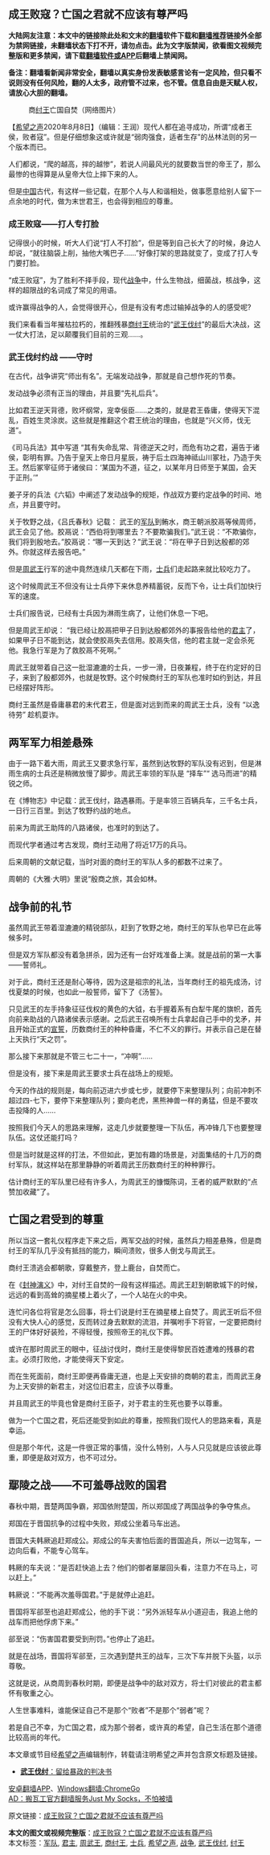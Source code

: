  <h2>成王败寇？亡国之君就不应该有尊严吗</h2> <p class="notice"><b>大陆网友注意：本文中的链接除此处和文末的<a href="https://github.com/bannedbook/fanqiang" >翻墙</a>软件下载和<a href="https://github.com/killgcd/justmysocks/blob/master/README.md">翻墙推荐</a>链接外全部为禁网链接，未翻墙状态下打不开，请勿点击。此为文字版禁闻，欲看图文视频完整版和更多禁闻，请下载<a href="https://github.com/bannedbook/fanqiang">翻墙软件或APP</a>后翻墙上禁闻网。</p><p>备注：翻墙看新闻非常安全，翻墙以真实身份发表敏感言论有一定风险，但只看不说则没有任何风险，翻的人太多，政府管不过来，也不管。信息自由是天赋人权，请放心大胆的翻墙。</b></p>  <div class="entry"> <figure><figcaption>商<a href="https://www.bannedbook.org/bnews/tag/%e7%ba%a3%e7%8e%8b/" class="st_tag internal_tag" rel="tag" title="标签 纣王 下的日志">纣王</a>亡国自焚（网络图片）</figcaption></figure> <p>【<span class='wp_keywordlink_affiliate'><a href="https://www.soundofhope.org" title="希望之声" target="_blank">希望之声</a></span>2020年8月8日】（编辑：王润）现代人都在追寻成功，所谓“成者王侯，败者寇”。但是仔细想象这或许就是“弱肉强食，适者生存”的丛林法则的另一个版本而已。</p> <p>人们都说，“爬的越高，摔的越惨”，若说人间最风光的就要数当世的帝王了，那么最惨的也得算是从皇帝大位上摔下来的人。</p> <p>但是<span class='wp_keywordlink_affiliate'><a href="https://www.bannedbook.org/" title="中国" target="_blank">中国</a></span>古代，有这样一些记载，在那个人与人和谐相处，做事愿意给别人留下一点余地的时代，做为末世君王，也会得到相应的尊重。</p> <p></p> <h3>成王败寇——打人专打脸</h3> <p>记得很小的时候，听大人们说“打人不打脸”，但是等到自己长大了的时候，身边人却说，“就往脑袋上削，抽他大嘴巴子……”好像打架的思路就变了，变成了打人专门要打脸。</p> <p>“成王败寇”，为了胜利不择手段，现代<a href="https://www.bannedbook.org/bnews/tag/%E6%88%98%E4%BA%89/" class="st_tag internal_tag" rel="tag" title="标签 战争 下的日志">战争</a>中，什么生物战，细菌战，核战争，这样的超限战的名词成了常见的用语。</p> <p>或许赢得战争的人，会觉得很开心，但是有没有考虑过输掉战争的人的感受呢?</p> <p>我们来看看当年摧枯拉朽的，推翻残暴<a href="https://www.bannedbook.org/bnews/tag/%E5%95%86%E7%BA%A3%E7%8E%8B/" class="st_tag internal_tag" rel="tag" title="标签 商纣王 下的日志">商纣王</a>统治的“<a href="https://www.bannedbook.org/bnews/tag/%E6%AD%A6%E7%8E%8B%E4%BC%90%E7%BA%A3/" class="st_tag internal_tag" rel="tag" title="标签 武王伐纣 下的日志">武王伐纣</a>”的最后大决战，这一仗大打法，足以颠覆我们目前的三观……。</p> <p></p> <h3>武王伐纣约战 ——守时</h3> <p>在古代，战争讲究“师出有名”。无端发动战争，那就是自己想作死的节奏。</p> <p>发动战争必须有正当的理由，并且要“先礼后兵”。</p> <p>比如君王逆天背德，败坏纲常，宠幸佞臣……之类的，就是君王昏庸，使得天下混乱，百姓生灵涂炭。这些就是推翻这个君王统治的理由，也就是“兴义师，伐无道”。</p> <p>《司马兵法》其中写道 “其有失命乱常、背德逆天之时，而危有功之君，遍告于诸侯，彰明有罪。乃告于皇天上帝日月星辰，祷于后土四海神祗山川冢社，乃造于失王。然后冢宰征师于诸侯曰：‘某国为不道，征之，以某年月日师至于某国，会天于正刑。’”</p> <p>姜子牙的兵法《六韬》中阐述了发动战争的规矩，作战双方要约定战争的时间、地点，并且要守时。</p>  <p>关于牧野之战，《吕氏春秋》记载： 武王的<a href="https://www.bannedbook.org/bnews/tag/%E5%86%9B%E9%98%9F/" class="st_tag internal_tag" rel="tag" title="标签 军队 下的日志">军队</a>到鲔水，商王朝派胶鬲等候周师，武王会见了他。胶鬲说：“西伯将到哪里去？不要欺骗我们。”武王说：“不欺骗你，我们将到殷地去。”胶鬲说：“哪一天到达？”武王说：“将在甲子日到达殷都的郊外。你就这样去报告吧。”</p> <p>但是<a href="https://www.bannedbook.org/bnews/tag/%E5%91%A8%E6%AD%A6%E7%8E%8B/" class="st_tag internal_tag" rel="tag" title="标签 周武王 下的日志">周武王</a>行军的途中竟然连续几天都在下雨，<a href="https://www.bannedbook.org/bnews/tag/%E5%A3%AB%E5%85%B5/" class="st_tag internal_tag" rel="tag" title="标签 士兵 下的日志">士兵</a>们走起路来就比较吃力了。</p> <p>这个时候周武王不但没有让士兵停下来休息养精蓄锐，反而下令，让士兵们加快行军的速度。</p> <p>士兵们报告说，已经有士兵因为淋雨生病了，让他们休息一下吧。</p> <p>但是周武王却说： “我已经让胶鬲把甲子日到达殷都郊外的事报告给他的<a href="https://www.bannedbook.org/bnews/tag/%E5%90%9B%E4%B8%BB/" class="st_tag internal_tag" rel="tag" title="标签 君主 下的日志">君主</a>了，如果甲子日不能到达，就会使胶鬲失去信用。胶鬲失信，他的君主就一定会杀死他。我急行军是为了救胶鬲不死啊。”</p> <p>周武王就带着自己这一批湿漉漉的士兵，一步一滑，日夜兼程，终于在约定好的日子，来到了殷都郊外，也就是牧野。这个时候商纣王的军队也准时如约到达，并且已经摆好阵形。</p> <p>商纣王虽然是昏庸暴君的末代君王，但是面对远到而来的周武王士兵，没有 “以逸待劳” 趁机耍诈。</p> <h2>两军军力相差悬殊</h2> <p>由于一路下着大雨，周武王又要求急行军，虽然到达牧野的军队没有迟到，但是淋雨生病的士兵还是稍微放慢了脚步。周武王率领的军队是 “择车”“ 选马而进”的精锐之师。</p> <p>在《博物志》中记载：武王伐纣，路遇暴雨。于是率领三百辆兵车，三千名士兵，一日行三百里。到达了牧野约战的地点。</p> <p>前来为周武王助阵的八路诸侯，也准时的到达了。</p> <p>而现代学者通过考古发现，商纣王动用了将近17万的兵马。</p> <p>后来周朝的文献记载，当时对面的商纣王的军队人多的都数不过来了。</p> <p>周朝的《大雅‧大明》里说“殷商之旅，其会如林。</p> <h2>战争前的礼节</h2> <p>虽然周武王带着湿漉漉的精锐部队，赶到了牧野之地，商纣王的军队也早已在此等候多时。</p>  <p>但是双方军队都没有着急拼杀，因为还有一台好戏准备上演。就是战前的第一大事——誓师礼。</p> <p>对于此，商纣王还是耐心等待，因为这是祖宗的礼法，当年商纣王的祖先成汤，讨伐夏桀的时候，也如此一般誓师，留下了《汤誓》。</p> <p>只见武王的左手持象征征伐权的黄色的大钺，右手握着系有白犁牛尾的旗帜，首先向前来助战的八路诸侯表示感谢。之后武王召唤所有士兵拿起自己手中的戈矛，并且开始正式的<span class='wp_keywordlink'><a href="https://www.bannedbook.org/forum5/topic17.html" title="宣誓与预言" target="_blank">宣誓</a></span>，历数商纣王的种种昏庸，不仁不义的罪行。并表示自己是在替上天执行“天之罚”。</p> <p>那么接下来那就是不管三七二十一，“冲啊”……</p> <p>但是没有，接下来是周武王要求士兵在战场上的规矩。</p> <p>今天的作战的规则是，每向前迈进六步或七步，就要停下来整理队列；向前冲刺不超过四-七下，要停下来整理队列；要向老虎，黑熊神兽一样的勇猛，但是不要攻击投降的人……</p> <p>按照我们今天人的思路来理解，这走几步就要整理一下队伍，再冲锋几下也要整理队伍。这仗还能打吗？</p> <p>但是当时就是这样的打法，不但如此，更加有趣的场景是，对面集结的十几万的商纣军队，就这样站在那里静静的听着周武王历数商纣王的种种罪行。</p> <p>估计商纣王的军队里已经有许多人，为周武王的慷慨陈词，王者的威严默默的“点赞加收藏”了。</p> <h2>亡国之君受到的尊重</h2> <p>所以当这一套礼仪程序走下来之后，两军交战的时候，虽然兵力相差悬殊，但是商纣王的军队几乎没有抵挡的能力，瞬间溃败，很多人倒戈与周武王。</p> <p>商纣王溃逃会都朝歌，穿戴整齐，登上鹿台，自焚而亡。</p> <p>在《<span class='wp_keywordlink'><a href="https://www.bannedbook.org/forum3/topic6139.html" title="《封神演义》" target="_blank">封神演义</a></span>》中，对纣王自焚的一段有这样描述。周武王赶到朝歌城下的时候，远远的看到高耸的摘星楼上着火了，一个人站在火的中央。</p> <p>连忙问各位将官是怎么回事，将士们说是纣王在摘星楼上自焚了。周武王听后不但没有大快人心的感觉，反而转过身去默默的流泪，并嘱咐手下将官，一定要把商纣王的尸体好好装殓，不得轻慢，按照帝王的礼仪下葬。</p> <p>或许在那时周武王的眼中，征战讨伐时，商纣王是使得黎民百姓遭难的残暴的君主。必须打败他，才能使得天下安定。</p>  <p>而在生死面前，商纣王即便再昏庸无道，也是上天安排的商朝的君主，而周武王身为上天安排的新君主，对这位旧君主，应该予以尊重。</p> <p>并且周武王的毕竟也曾是商纣王臣子，对于君主的生死也要予以尊重。</p> <p>做为一个亡国之君，死后还能受到如此的尊重，按照我们现代人的思路来看，真是幸运。</p> <p>但是那个年代，这是一件很正常的事情，没什么特别，人与人只见就是应该彼此尊重，即便是敌对双方，也不可过分。</p> <h2>鄢陵之战——不可羞辱战败的国君</h2> <p>春秋中期，晋楚两国争霸，郑国依附楚国，所以郑国成了两国战争的争夺焦点。</p> <p>郑国在于晋国抗争的过程中失败，郑成公坐着马车出逃。</p> <p>晋国大夫韩厥追赶郑成公。郑成公的车夫害怕后面的晋国追兵，所以一边驾车，一边向后看，不能专心驾车。</p> <p>韩厥的车夫说：“是否赶快追上去？他们的御者屡屡回头看，注意力不在马上，可以赶上。”</p> <p>韩厥说：“不能再次羞辱国君。”于是就停止追赶。</p> <p>晋国将军郤至也追赶郑成公，他的手下说：“另外派轻车从小道迎击，我追上他的战车而把他俘虏下来。”</p> <p>郤至说：“伤害国君要受到刑罚。”也停止了追赶。</p> <p>就是在战场，晋国将军郤至，三次遇到楚共王的战车，三次下车并脱下头盔，以示尊敬。</p> <p>这就是说，从商周到春秋时期，即便是战争中的敌对双方，将士们对彼此的君主都怀有敬重之心。</p> <p>人生世事难料，谁能保证自己不是那个“败者”不是那个“弱者”呢？</p>  <p>若是自己不幸，为亡国之君，成为那个弱者，或许真的希望，自己生活在那个道德比较高尚的年代。</p> <p>本文章或节目经<a href="https://www.bannedbook.org/bnews/tag/%e5%b8%8c%e6%9c%9b%e4%b9%8b%e5%a3%b0/" class="st_tag internal_tag" rel="tag" title="标签 希望之声 下的日志">希望之声</a>编辑制作，转载请注明希望之声并包含原文标题及链接。</p> <ul class='op-related-articles' title='相关阅读'> <li><a href='https://www.bannedbook.org/bnews/sohnews/20160408/521407.html' target='_blank'><b>武王伐纣</b>：留给暴政的判决书</a></li> </ul> <div class="texttj"> <a href="https://github.com/bannedbook/fanqiang/wiki/%E7%A6%81%E9%97%BB%E7%BD%91%E5%AE%89%E5%8D%93%E7%BF%BB%E5%A2%99%E6%96%B0%E9%97%BBAPP" target="_blank">安卓翻墙APP</a>、<a href="https://github.com/bannedbook/fanqiang/wiki/Chrome%E4%B8%80%E9%94%AE%E7%BF%BB%E5%A2%99%E5%8C%85" target="_blank">Windows翻墙:ChromeGo</a><br/> <a href="https://github.com/killgcd/justmysocks/blob/master/README.md" target="_blank">AD：搬瓦工官方翻墙服务Just My Socks，不怕被墙</a> </div><p>原文链接：<a class="src_link"  href="https://www.soundofhope.org/post/402463" target="_blank">成王败寇？亡国之君就不应该有尊严吗</a></p><a name='sharetosocial'></a>         <div><b>本文的图文或视频完整版</b>：<a href='https://www.bannedbook.org/bnews/comments/20200809/1376926.html'>成王败寇？亡国之君就不应该有尊严吗</a></div>  </div><!--END ENTRY--> <div class="postfooter"> <div>本文标签：<a href="https://www.bannedbook.org/bnews/tag/%E5%86%9B%E9%98%9F/" rel="tag">军队</a>, <a href="https://www.bannedbook.org/bnews/tag/%E5%90%9B%E4%B8%BB/" rel="tag">君主</a>, <a href="https://www.bannedbook.org/bnews/tag/%E5%91%A8%E6%AD%A6%E7%8E%8B/" rel="tag">周武王</a>, <a href="https://www.bannedbook.org/bnews/tag/%E5%95%86%E7%BA%A3%E7%8E%8B/" rel="tag">商纣王</a>, <a href="https://www.bannedbook.org/bnews/tag/%E5%A3%AB%E5%85%B5/" rel="tag">士兵</a>, <a href="https://www.bannedbook.org/bnews/tag/%e5%b8%8c%e6%9c%9b%e4%b9%8b%e5%a3%b0/" rel="tag">希望之声</a>, <a href="https://www.bannedbook.org/bnews/tag/%E6%88%98%E4%BA%89/" rel="tag">战争</a>, <a href="https://www.bannedbook.org/bnews/tag/%E6%AD%A6%E7%8E%8B%E4%BC%90%E7%BA%A3/" rel="tag">武王伐纣</a>, <a href="https://www.bannedbook.org/bnews/tag/%e7%ba%a3%e7%8e%8b/" rel="tag">纣王</a></div>  </div><!--END POSTFOOTER--> 